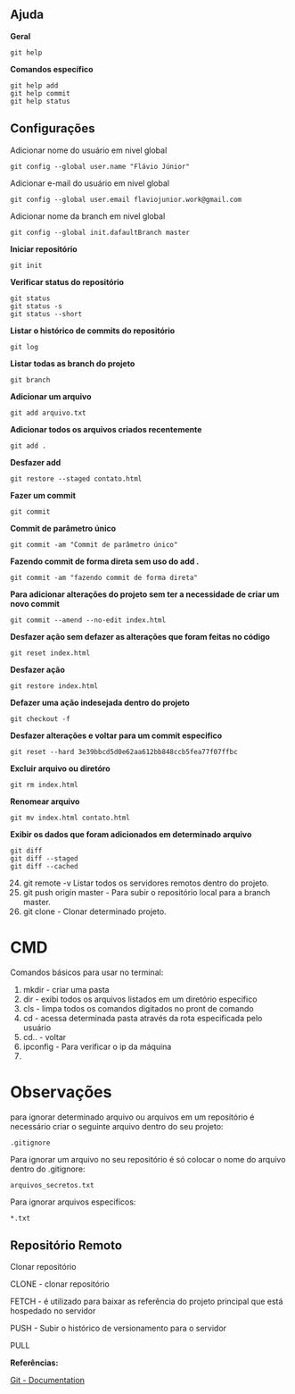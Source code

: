 ## Ajuda

**Geral**
```
git help
```

**Comandos específico**
```
git help add
git help commit
git help status
```
## Configurações 

Adicionar nome do usuário em nivel global
```
git config --global user.name "Flávio Júnior"
```
Adicionar e-mail do usuário em nivel global
```
git config --global user.email flaviojunior.work@gmail.com
```
Adicionar nome da branch em nivel global
```
git config --global init.dafaultBranch master
```
**Iniciar repositório**
```
git init
```
**Verificar status do repositório**
```
git status
git status -s 
git status --short
```
**Listar o histórico de commits do repositório**
```
git log
```
**Listar todas as branch do projeto**
```
git branch
```
**Adicionar um arquivo**
```
git add arquivo.txt
```
**Adicionar todos os arquivos criados recentemente**
```
git add .
```
**Desfazer add**
```
git restore --staged contato.html
```
**Fazer um commit**
```
git commit
```
**Commit de parâmetro único**
```
git commit -am "Commit de parâmetro único"
```
**Fazendo commit de forma direta sem uso do add .**
```
git commit -am "fazendo commit de forma direta"
```
**Para adicionar alterações do projeto sem ter a necessidade de criar um novo commit**
```
git commit --amend --no-edit index.html
```
**Desfazer ação sem defazer as alterações que foram feitas no código**
```
git reset index.html
```
**Desfazer ação**
```
git restore index.html
```
**Defazer uma ação indesejada dentro do projeto**
```
git checkout -f 
```
**Desfazer alterações e voltar para um commit especifico**
```
git reset --hard 3e39bbcd5d0e62aa612bb848ccb5fea77f07ffbc
```
**Excluir arquivo ou diretóro**
```
git rm index.html
```
**Renomear arquivo** 
````
git mv index.html contato.html
````
**Exibir os dados que foram adicionados em determinado arquivo**
```
git diff
git diff --staged
git diff --cached
```

24. git remote -v Listar todos os servidores remotos dentro do projeto.
26. git push origin master - Para subir o repositório local para a branch master.
27. git clone - Clonar determinado projeto.

# CMD
Comandos básicos para usar no terminal:
1. mkdir - criar uma pasta
2. dir - exibi todos os arquivos listados em um diretório especifico
3. cls - limpa todos os comandos digitados no pront de comando
4. cd - acessa determinada pasta através da rota especificada pelo usuário
6. cd.. - voltar 
7. ipconfig - Para verificar o ip da máquina
8. 

# Observações
para ignorar determinado arquivo ou arquivos em um repositório é necessário criar o seguinte arquivo dentro do seu projeto:

 ``` .gitignore ```
 
 Para ignorar um arquivo no seu repositório é só colocar o nome do arquivo dentro do .gitignore:
 
 ``` arquivos_secretos.txt ```
 
 Para ignorar arquivos especificos:
 
 ``` *.txt ```
 
 ## Repositório Remoto
 Clonar repositório
 
 CLONE - clonar repositório
 
 FETCH - é utilizado para baixar as referência do projeto principal que está hospedado no servidor
 
 PUSH - Subir o histórico de versionamento para o servidor 
 
 PULL
 
**Referências:**

[Git - Documentation](https://git-scm.com/doc)
